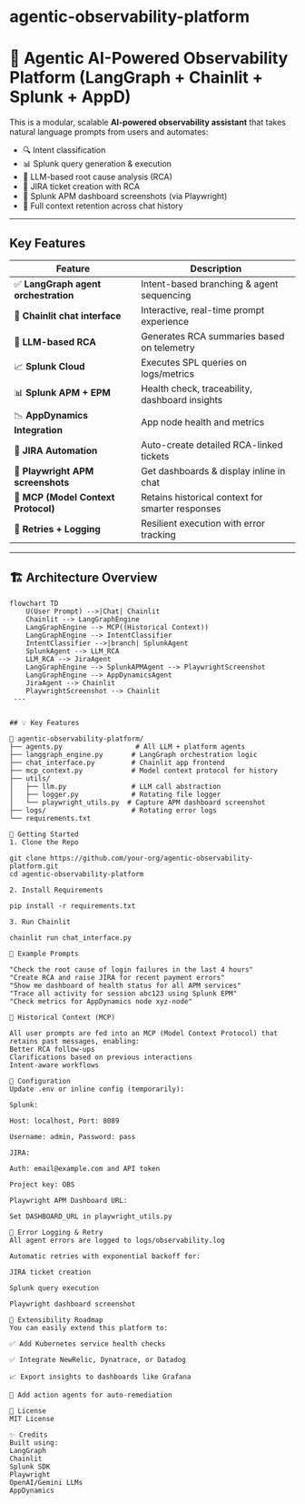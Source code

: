 # agentic-observability-platform

# 🧠 Agentic AI-Powered Observability Platform (LangGraph + Chainlit + Splunk + AppD)

This is a modular, scalable **AI-powered observability assistant** that takes natural language prompts from users and automates:

- 🔍 Intent classification
- 📊 Splunk query generation & execution
- 🧠 LLM-based root cause analysis (RCA)
- 🧾 JIRA ticket creation with RCA
- 📸 Splunk APM dashboard screenshots (via Playwright)
- 🔄 Full context retention across chat history

---

## Key Features

| Feature | Description |
|--------|-------------|
| ✅ **LangGraph agent orchestration** | Intent-based branching & agent sequencing |
| 💬 **Chainlit chat interface** | Interactive, real-time prompt experience |
| 🤖 **LLM-based RCA** | Generates RCA summaries based on telemetry |
| 📈 **Splunk Cloud** | Executes SPL queries on logs/metrics |
| 📊 **Splunk APM + EPM** | Health check, traceability, dashboard insights |
| 📉 **AppDynamics Integration** | App node health and metrics |
| 🧾 **JIRA Automation** | Auto-create detailed RCA-linked tickets |
| 📸 **Playwright APM screenshots** | Get dashboards & display inline in chat |
| 🧠 **MCP (Model Context Protocol)** | Retains historical context for smarter responses |
| 🔁 **Retries + Logging** | Resilient execution with error tracking |

---

## 🏗️ Architecture Overview

```mermaid
flowchart TD
    U(User Prompt) -->|Chat| Chainlit
    Chainlit --> LangGraphEngine
    LangGraphEngine --> MCP((Historical Context))
    LangGraphEngine --> IntentClassifier
    IntentClassifier -->|branch| SplunkAgent
    SplunkAgent --> LLM_RCA
    LLM_RCA --> JiraAgent
    LangGraphEngine --> SplunkAPMAgent --> PlaywrightScreenshot
    LangGraphEngine --> AppDynamicsAgent
    JiraAgent --> Chainlit
    PlaywrightScreenshot --> Chainlit
 ---


## 💡 Key Features

📁 agentic-observability-platform/
├── agents.py                  # All LLM + platform agents
├── langgraph_engine.py       # LangGraph orchestration logic
├── chat_interface.py         # Chainlit app frontend
├── mcp_context.py            # Model context protocol for history
├── utils/
│   ├── llm.py                # LLM call abstraction
│   ├── logger.py             # Rotating file logger
│   └── playwright_utils.py  # Capture APM dashboard screenshot
├── logs/                     # Rotating error logs
└── requirements.txt

🚀 Getting Started
1. Clone the Repo

git clone https://github.com/your-org/agentic-observability-platform.git
cd agentic-observability-platform

2. Install Requirements

pip install -r requirements.txt

3. Run Chainlit

chainlit run chat_interface.py

🧪 Example Prompts

"Check the root cause of login failures in the last 4 hours"
"Create RCA and raise JIRA for recent payment errors"
"Show me dashboard of health status for all APM services"
"Trace all activity for session abc123 using Splunk EPM"
"Check metrics for AppDynamics node xyz-node"

🧠 Historical Context (MCP)

All user prompts are fed into an MCP (Model Context Protocol) that retains past messages, enabling:
Better RCA follow-ups
Clarifications based on previous interactions
Intent-aware workflows

🔐 Configuration
Update .env or inline config (temporarily):

Splunk:

Host: localhost, Port: 8089

Username: admin, Password: pass

JIRA:

Auth: email@example.com and API token

Project key: OBS

Playwright APM Dashboard URL:

Set DASHBOARD_URL in playwright_utils.py

🔁 Error Logging & Retry
All agent errors are logged to logs/observability.log

Automatic retries with exponential backoff for:

JIRA ticket creation

Splunk query execution

Playwright dashboard screenshot

🧩 Extensibility Roadmap
You can easily extend this platform to:

✅ Add Kubernetes service health checks

✅ Integrate NewRelic, Dynatrace, or Datadog

📈 Export insights to dashboards like Grafana

🤖 Add action agents for auto-remediation

📜 License
MIT License

✨ Credits
Built using:
LangGraph
Chainlit
Splunk SDK
Playwright
OpenAI/Gemini LLMs
AppDynamics
